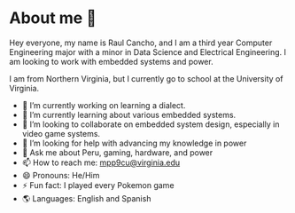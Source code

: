 # About me 👋

Hey everyone, my name is Raul Cancho, and I am a third year Computer Engineering major with a minor in Data Science and Electrical Engineering. I am looking to work with embedded systems and power. 

I am from Northern Virginia, but I currently go to school at the University of Virginia. 

- 🔭 I’m currently working on learning a dialect.
- 🌱 I’m currently learning about various embedded systems. 
- 👯 I’m looking to collaborate on embedded system design, especially in video game systems. 
- 🤔 I’m looking for help with advancing my knowledge in power
- 💬 Ask me about Peru, gaming, hardware, and power
- 📫 How to reach me: mpp9cu@virginia.edu
- 😄 Pronouns: He/Him
- ⚡ Fun fact: I played every Pokemon game
- 🌎 Languages: English and Spanish
